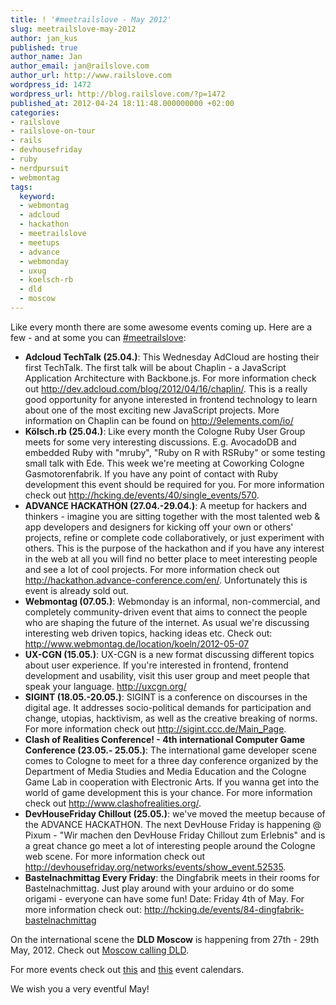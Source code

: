 ```yaml
---
title: ! '#meetrailslove - May 2012'
slug: meetrailslove-may-2012
author: jan_kus
published: true
author_name: Jan
author_email: jan@railslove.com
author_url: http://www.railslove.com
wordpress_id: 1472
wordpress_url: http://blog.railslove.com/?p=1472
published_at: 2012-04-24 18:11:48.000000000 +02:00
categories:
- railslove
- railslove-on-tour
- rails
- devhousefriday
- ruby
- nerdpursuit
- webmontag
tags:
  keyword:
  - webmontag
  - adcloud
  - hackathon
  - meetrailslove
  - meetups
  - advance
  - webmonday
  - uxug
  - koelsch-rb
  - dld
  - moscow
---
```

Like every month there are some awesome events coming up. Here are a few - and at some you can <a href="https://twitter.com/#!/search/meetrailslove">#meetrailslove</a>:
<ul>
	<li><strong>Adcloud TechTalk (25.04.)</strong>: This Wednesday AdCloud are hosting their first TechTalk. The first talk will be about Chaplin - a JavaScript Application Architecture with Backbone.js. For more information check out <a href="http://dev.adcloud.com/blog/2012/04/16/chaplin/">http://dev.adcloud.com/blog/2012/04/16/chaplin/</a>. This is a really good opportunity for anyone interested in frontend technology to learn about one of the most exciting new JavaScript projects. More information on Chaplin can be found on <a href="http://9elements.com/io/?p=680">http://9elements.com/io/</a></li>
	<li><strong>Kölsch.rb (25.04.)</strong>: Like every month the Cologne Ruby User Group meets for some very interesting discussions. E.g. AvocadoDB and embedded Ruby with "mruby", "Ruby on R with RSRuby" or some testing small talk with Ede. This week we're meeting at Coworking Cologne Gasmotorenfabrik. If you have any point of contact with Ruby development this event should be required for you. For more information check out <a href="http://hcking.de/events/40/single_events/570">http://hcking.de/events/40/single_events/570</a>.</li>
	<li><strong>ADVANCE HACKATHON (27.04.-29.04.)</strong>: A meetup for hackers and thinkers - imagine you are sitting together with the most talented web & app developers and designers for kicking off your own or others' projects, refine or complete code collaboratively, or just experiment with others. This is the purpose of the hackathon and if you have any interest in the web at all you will find no better place to meet interesting people and see a lot of cool projects. For more information check out <a href="http://hackathon.advance-conference.com/en/">http://hackathon.advance-conference.com/en/</a>. Unfortunately this is event is already sold out.</li>
	<li><strong>Webmontag (07.05.)</strong>: Webmonday is an informal, non-commercial, and completely community-driven event that aims to connect the people who are shaping the future of the internet. As usual we're discussing interesting web driven topics, hacking ideas etc. Check out: <a href="http://www.webmontag.de/location/koeln/2012-05-07">http://www.webmontag.de/location/koeln/2012-05-07</a></li>
	<li><strong>UX-CGN (15.05.)</strong>: UX-CGN is a new format discussing different topics about user experience. If you're interested in frontend, frontend development and usability, visit this user group and meet people that speak your language. <a href="http://uxcgn.org/">http://uxcgn.org/</a></li>
	<li><strong>SIGINT (18.05.-20.05.)</strong>: SIGINT is a conference on discourses in the digital age. It addresses socio-political demands for participation and change, utopias, hacktivism, as well as the creative breaking of norms. For more information check out <a href="http://sigint.ccc.de/Main_Page">http://sigint.ccc.de/Main_Page</a>.</li>
	<li><strong>Clash of Realities Conference! - 4th international Computer Game Conference (23.05.- 25.05.)</strong>: The international game developer scene comes to Cologne to meet for a three day conference organized by the Department of Media Studies and Media Education and the Cologne Game Lab in cooperation with Electronic Arts. If you wanna get into the world of game development this is your chance. For more information check out <a href="http://www.clashofrealities.org/">http://www.clashofrealities.org/</a>.</li>
	<li><strong>DevHouseFriday Chillout (25.05.)</strong>: we've moved the meetup because of the ADVANCE HACKATHON. The next DevHouse Friday is happening @ Pixum - "Wir machen den DevHouse Friday Chillout zum Erlebnis" and is a great chance go meet a lot of interesting people around the Cologne web scene. For more information check out <a href="http://devhousefriday.org/networks/events/show_event.52535">http://devhousefriday.org/networks/events/show_event.52535</a>.</li>
	<li><strong>Bastelnachmittag Every Friday</strong>: the Dingfabrik meets in their rooms for Bastelnachmittag. Just play around with your arduino or do some origami - everyone can have some fun! Date: Friday 4th of May. For more information check out: <a href="http://hcking.de/events/84-dingfabrik-bastelnachmittag">http://hcking.de/events/84-dingfabrik-bastelnachmittag</a></li>

</ul>
On the international scene the <strong>DLD Moscow</strong> is happening from 27th - 29th May, 2012. Check out <a href="http://www.dld-conference.com/news/dld-events-related/moscow-calling-dld_aid_557.html">Moscow calling DLD</a>.

For more events check out <a href="https://www.google.com/calendar/ical/1acgdsmu8ha2tigngms3drorko%40group.calendar.google.com/public/basic.ics">this</a> and <a href="http://hcking.de/">this</a> event calendars.

We wish you a very eventful May!
